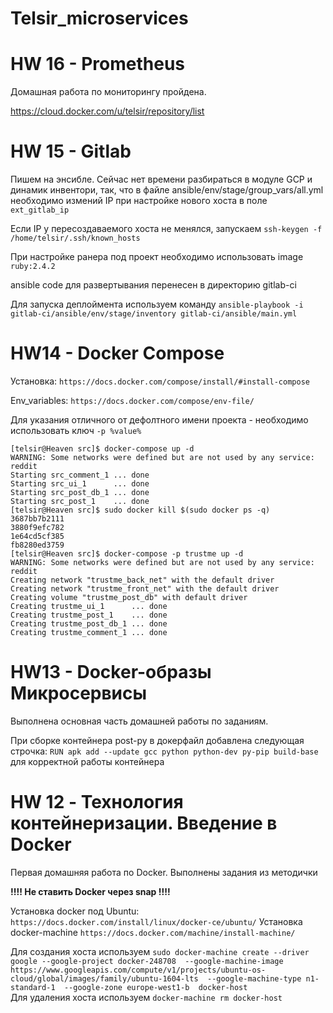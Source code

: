 # Telsir_microservices
# HW 16 - Prometheus

Домашная работа по мониторингу пройдена.

https://cloud.docker.com/u/telsir/repository/list



# HW 15 - Gitlab

Пишем на энсибле. Сейчас нет времени разбираться в модуле GCP и динамик инвентори, так, что в файле ansible/env/stage/group_vars/all.yml необходимо измений IP при настройке нового хоста в поле `ext_gitlab_ip`

Если IP у пересоздаваемого хоста не менялся, запускаем `ssh-keygen -f /home/telsir/.ssh/known_hosts`

При настройке ранера под проект необходимо использовать image `ruby:2.4.2`

ansible code для развертывания перенесен в директорию gitlab-ci

Для запуска деплоймента используем команду `ansible-playbook -i gitlab-ci/ansible/env/stage/inventory gitlab-ci/ansible/main.yml`

# HW14 - Docker Compose

Установка: `https://docs.docker.com/compose/install/#install-compose`

Env_variables: `https://docs.docker.com/compose/env-file/`

Для указания отличного от дефолтного имени проекта - необходимо использовать ключ `-p %value%`

    [telsir@Heaven src]$ docker-compose up -d
    WARNING: Some networks were defined but are not used by any service: reddit
    Starting src_comment_1 ... done
    Starting src_ui_1      ... done
    Starting src_post_db_1 ... done
    Starting src_post_1    ... done
    [telsir@Heaven src]$ sudo docker kill $(sudo docker ps -q)
    3687bb7b2111
    3880f9efc782
    1e64cd5cf385
    fb8280ed3759
    [telsir@Heaven src]$ docker-compose -p trustme up -d
    WARNING: Some networks were defined but are not used by any service: reddit
    Creating network "trustme_back_net" with the default driver
    Creating network "trustme_front_net" with the default driver
    Creating volume "trustme_post_db" with default driver
    Creating trustme_ui_1      ... done
    Creating trustme_post_1    ... done
    Creating trustme_post_db_1 ... done
    Creating trustme_comment_1 ... done



# HW13 - Docker-образы Микросервисы

Выполнена основная часть домашней работы по заданиям. 

При сборке контейнера post-py в докерфайл добавлена следующая строчка: `RUN apk add --update gcc python python-dev py-pip build-base` для корректной работы контейнера


# HW 12 - Технология контейнеризации. Введение в Docker

Первая домашняя работа по Docker. Выполнены задания из методички

**!!!! Не ставить Docker через snap !!!!**

Установка docker под Ubuntu: `https://docs.docker.com/install/linux/docker-ce/ubuntu/`
Установка docker-machine `https://docs.docker.com/machine/install-machine/`

Для создания хоста используем `sudo docker-machine create --driver google --google-project docker-248708  --google-machine-image https://www.googleapis.com/compute/v1/projects/ubuntu-os-cloud/global/images/family/ubuntu-1604-lts  --google-machine-type n1-standard-1  --google-zone europe-west1-b  docker-host` \
Для удаления хоста используем `docker-machine rm docker-host`
